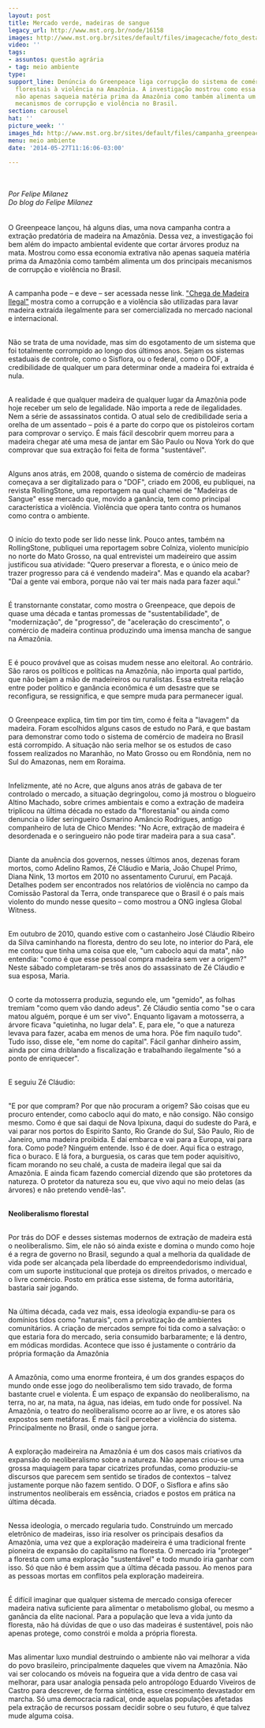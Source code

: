 ```yaml
---
layout: post
title: Mercado verde, madeiras de sangue
legacy_url: http://www.mst.org.br/node/16158
images: http://www.mst.org.br/sites/default/files/imagecache/foto_destaque/campanha_greenpeace.jpg
video: ''
tags:
- assuntos: questão agrária
- tag: meio ambiente
type: 
support_line: Denúncia do Greenpeace liga corrupção do sistema de comércio de produtos
  florestais à violência na Amazônia. A investigação mostrou como essa economia extrativa
  não apenas saqueia matéria prima da Amazônia como também alimenta um dos principais
  mecanismos de corrupção e violência no Brasil.
section: carousel
hat: ''
picture_week: ''
images_hd: http://www.mst.org.br/sites/default/files/campanha_greenpeace.jpg
menu: meio ambiente
date: '2014-05-27T11:16:06-03:00'

---
```

<p><em><img style="margin: 10px;" src="http://www.mst.org.br/sites/default/files/campanha_greenpeace%21.jpg" alt=""><br></em></p><p><em>Por Felipe Milanez<br>Do blog do Felipe Milanez</em><br><br><br>O Greenpeace lançou, há alguns dias, uma nova campanha contra a extração predatória de madeira na Amazônia. Dessa vez, a investigação foi bem além do impacto ambiental evidente que cortar árvores produz na mata. Mostrou como essa economia extrativa não apenas saqueia matéria prima da Amazônia como também alimenta um dos principais mecanismos de corrupção e violência no Brasil.</p><p><br>A campanha pode – e deve – ser acessada nesse link. <a href="http://www.chegademadeirailegal.org.br/">"Chega de Madeira Ilegal"</a> mostra como a corrupção e a violência são utilizadas para lavar madeira extraída ilegalmente para ser comercializada no mercado nacional e internacional.</p><p><br>Não se trata de uma novidade, mas sim do esgotamento de um sistema que foi totalmente corrompido ao longo dos últimos anos. Sejam os sistemas estaduais de controle, como o Sisflora, ou o federal, como o DOF, a credibilidade de qualquer um para determinar onde a madeira foi extraída é nula.</p><p><br>A realidade é que qualquer madeira de qualquer lugar da Amazônia pode hoje receber um selo de legalidade. Não importa a rede de ilegalidades. Nem a série de assassinatos contida. O atual selo de credibilidade seria a orelha de um assentado – pois é a parte do corpo que os pistoleiros cortam para comprovar o serviço. É mais fácil descobrir quem morreu para a madeira chegar até uma mesa de jantar em São Paulo ou Nova York do que comprovar que sua extração foi feita de forma "sustentável".</p><p><br>Alguns anos atrás, em 2008, quando o sistema de comércio de madeiras começava a ser digitalizado para o "DOF", criado em 2006, eu publiquei, na revista RollingStone, uma reportagem na qual chamei de "Madeiras de Sangue" esse mercado que, movido a ganância, tem como principal característica a violência. Violência que opera tanto contra os humanos como contra o ambiente.</p><p><br>O início do texto pode ser lido nesse link. Pouco antes, também na RollingStone, publiquei uma reportagem sobre Colniza, violento município no norte do Mato Grosso, na qual entrevistei um madeireiro que assim justificou sua atividade: "Quero preservar a floresta, e o único meio de trazer progresso para cá é vendendo madeira". Mas e quando ela acabar? "Daí a gente vai embora, porque não vai ter mais nada para fazer aqui."</p><p><br>É transtornante constatar, como mostra o Greenpeace, que depois de quase uma década e tantas promessas de "sustentabilidade", de "modernização", de "progresso", de "aceleração do crescimento", o comércio de madeira continua produzindo uma imensa mancha de sangue na Amazônia.</p><p><br>E é pouco provável que as coisas mudem nesse ano eleitoral. Ao contrário. São raros os políticos e políticas na Amazônia, não importa qual partido, que não beijam a mão de madeireiros ou ruralistas. Essa estreita relação entre poder político e ganância econômica é um desastre que se reconfigura, se ressignifica, e que sempre muda para permanecer igual.</p><p><br>O Greenpeace explica, tim tim por tim tim, como é feita a "lavagem" da madeira. Foram escolhidos alguns casos de estudo no Pará, e que bastam para demonstrar como todo o sistema de comércio de madeira no Brasil está corrompido. A situação não seria melhor se os estudos de caso fossem realizados no Maranhão, no Mato Grosso ou em Rondônia, nem no Sul do Amazonas, nem em Roraima.</p><p><br>Infelizmente, até no Acre, que alguns anos atrás de gabava de ter controlado o mercado, a situação degringolou, como já mostrou o blogueiro Altino Machado, sobre crimes ambientais e como a extração de madeira triplicou na última década no estado da "florestania" ou ainda como denuncia o líder seringueiro Osmarino Amâncio Rodrigues, antigo companheiro de luta de Chico Mendes: "No Acre, extração de madeira é desordenada e o seringueiro não pode tirar madeira para a sua casa".</p><p><br>Diante da anuência dos governos, nesses últimos anos, dezenas foram mortos, como Adelino Ramos, Zé Cláudio e Maria, João Chupel Primo, Diana Nink, 13 mortos em 2010 no assentamento Cururuí, em Pacajá. Detalhes podem ser encontrados nos relatórios de violência no campo da Comissão Pastoral da Terra, onde transparece que o Brasil é o país mais violento do mundo nesse quesito – como mostrou a ONG inglesa Global Witness.</p><p><br>Em outubro de 2010, quando estive com o castanheiro José Cláudio Ribeiro da Silva caminhando na floresta, dentro do seu lote, no interior do Pará, ele me contou que tinha uma coisa que ele, "um caboclo aqui da mata", não entendia: "como é que esse pessoal compra madeira sem ver a origem?" Neste sábado completaram-se três anos do assassinato de Zé Cláudio e sua esposa, Maria.</p><p><br>O corte da motosserra produzia, segundo ele, um "gemido", as folhas tremiam "como quem vão dando adeus". Zé Cláudio sentia como "se o cara matou alguém, porque é um ser vivo". Enquanto ligavam a motosserra, a árvore ficava "quietinha, no lugar dela". E, para ele, "o que a natureza levava para fazer, acaba em menos de uma hora. Põe fim naquilo tudo". Tudo isso, disse ele, "em nome do capital". Fácil ganhar dinheiro assim, ainda por cima driblando a fiscalização e trabalhando ilegalmente "só a ponto de enriquecer".</p><p><strong><br></strong>E seguiu Zé Cláudio:</p><p><br>"E por que compram? Por que não procuram a origem? São coisas que eu procuro entender, como caboclo aqui do mato, e não consigo. Não consigo mesmo. Como é que sai daqui de Nova Ipixuna, daqui do sudeste do Pará, e vai parar nos portos do Espirito Santo, Rio Grande do Sul, São Paulo, Rio de Janeiro, uma madeira proibida. E daí embarca e vai para a Europa, vai para fora. Como pode? Ninguém entende. Isso é de doer. Aqui fica o estrago, fica o buraco. E lá fora, a burguesia, os caras que tem poder aquisitivo, ficam morando no seu chalé, a custa de madeira ilegal que sai da Amazônia. E ainda ficam fazendo comercial dizendo que são protetores da natureza. O protetor da natureza sou eu, que vivo aqui no meio delas (as árvores) e não pretendo vendê-las".</p><p><br><strong>Neoliberalismo florestal</strong></p><p><br>Por trás do DOF e desses sistemas modernos de extração de madeira está o neoliberalismo. Sim, ele não só ainda existe e domina o mundo como hoje é a regra de governo no Brasil, segundo a qual a melhoria da qualidade de vida pode ser alcançada pela liberdade do empreendedorismo individual, com um suporte institucional que proteja os direitos privados, o mercado e o livre comércio. Posto em prática esse sistema, de forma autoritária, bastaria sair jogando.</p><p><br>Na última década, cada vez mais, essa ideologia expandiu-se para os domínios tidos como "naturais", com a privatização de ambientes comunitários. A criação de mercados sempre foi tida como a salvação: o que estaria fora do mercado, seria consumido barbaramente; e lá dentro, em módicas mordidas. Acontece que isso é justamente o contrário da própria formação da Amazônia</p><p><br>A Amazônia, como uma enorme fronteira, é um dos grandes espaços do mundo onde esse jogo do neoliberalismo tem sido travado, de forma bastante cruel e violenta. É um espaço de expansão do neoliberalismo, na terra, no ar, na mata, na água, nas ideias, em tudo onde for possível. Na Amazônia, o teatro do neoliberalismo ocorre ao ar livre, e os atores são expostos sem metáforas. É mais fácil perceber a violência do sistema. Principalmente no Brasil, onde o sangue jorra.</p><p><br>A exploração madeireira na Amazônia é um dos casos mais criativos da expansão do neoliberalismo sobre a natureza. Não apenas criou-se uma grossa maquiagem para tapar cicatrizes profundas, como produziu-se discursos que parecem sem sentido se tirados de contextos – talvez justamente porque não fazem sentido. O DOF, o Sisflora e afins são instrumentos neoliberais em essência, criados e postos em prática na última década.</p><p><br>Nessa ideologia, o mercado regularia tudo. Construindo um mercado eletrônico de madeiras, isso iria resolver os principais desafios da Amazônia, uma vez que a exploração madeireira é uma tradicional frente pioneira de expansão do capitalismo na floresta. O mercado iria "proteger" a floresta com uma exploração "sustentável" e todo mundo iria ganhar com isso. Só que não é bem assim que a última década passou. Ao menos para as pessoas mortas em conflitos pela exploração madeireira.</p><p><br>É difícil imaginar que qualquer sistema de mercado consiga oferecer madeira nativa suficiente para alimentar o metabolismo global, ou mesmo a ganância da elite nacional. Para a população que leva a vida junto da floresta, não há dúvidas de que o uso das madeiras é sustentável, pois não apenas protege, como constrói e molda a própria floresta.</p><p><br>Mas alimentar luxo mundial destruindo o ambiente não vai melhorar a vida do povo brasileiro, principalmente daqueles que vivem na Amazônia. Não vai ser colocando os móveis na fogueira que a vida dentro de casa vai melhorar, para usar analogia pensada pelo antropólogo Eduardo Viveiros de Castro para descrever, de forma sintética, esse crescimento devastador em marcha. Só uma democracia radical, onde aquelas populações afetadas pela extração de recursos possam decidir sobre o seu futuro, é que talvez mude alguma coisa.</p><p>&nbsp;</p>
